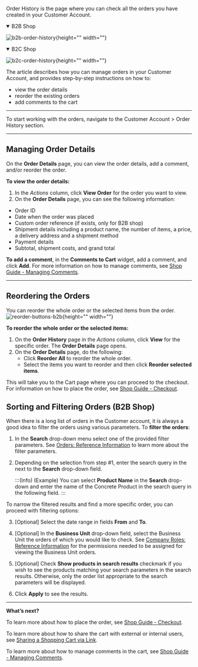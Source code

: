Order History is the page where you can check all the orders you have created in your Customer Account.
<details open>
<summary>B2B Shop</summary>

![b2b-order-history](https://spryker.s3.eu-central-1.amazonaws.com/docs/User+Guides/Shop+User+Guides/Customer+Account/Order+History/b2b-order-history.png){height="" width=""}
</details>


<details open>
<summary>B2C Shop</summary>

![b2c-order-history](https://spryker.s3.eu-central-1.amazonaws.com/docs/User+Guides/Shop+User+Guides/Customer+Account/Order+History/b2c-order-history.png){height="" width=""}
</details>

The article describes how you can manage orders in your Customer Account, and provides step-by-step instructions on how to:

* view the order details
* reorder the existing orders
* add comments to the cart
***
To start working with the orders, navigate to the Customer Account > Order History section.
***

## Managing Order Details

On the **Order Details** page, you can view the order details, add a comment, and/or reorder the order.

**To view the order details:**

1. In the *Actions* column, click **View Order** for the order you want to view.
2. On the **Order Details** page, you can see the following information:

* Order ID
* Date when the order was placed
* Custom order reference (if exists, only for B2B shop)
* Shipment details including a product name, the number of items, a price, a delivery address and a shipment method
* Payment details
* Subtotal, shipment costs, and grand total

**To add a comment**, in the **Comments to Cart** widget, add a comment, and click **Add**. For more information on how to manage comments, see [Shop Guide - Managing Comments](https://documentation.spryker.com/docs/managing-comments-shop-guide).
***
## Reordering the Orders
You can reorder the whole order or the selected items from the order.
![reorder-buttons-b2b](https://spryker.s3.eu-central-1.amazonaws.com/docs/User+Guides/Shop+User+Guides/Customer+Account/Order+History/reorder-buttons-b2b.png){height="" width=""}

**To reorder the whole order or the selected items:**

1. On the **Order History** page in the *Actions* column, click **View** for the specific order. The **Order Details** page opens.
2. On the **Order Details** page, do the following:
    * Click **Reorder All** to reorder the whole order.
    * Select the items you want to reorder and then click **Reorder selected items**. 

This will take you to the Cart page where you can proceed to the checkout. For information on how to place the order, see [Shop Guide - Checkout](https://documentation.spryker.com/docs/checkout-shop-guide-201911).

## Sorting and Filtering Orders (B2B Shop)
When there is a long list of orders in the Customer account, it is always a good idea to filter the orders using various parameters. To **filter the orders**:

1. In the **Search** drop-down menu select one of the provided filter parameters. See [Orders: Reference Information](https://documentation.spryker.com/docs/orders-reference-information) to learn more about the filter parameters.

2. Depending on the selection from step #1, enter the search query in the next to the **Search** drop-down field.

    :::(Info) (Example)
    You can select **Product Name** in the **Search** drop-down and enter the name of the Concrete Product in the search query in the following field.
:::

To narrow the filtered results and find a more specific order, you can proceed with filtering options:

3. [Optional] Select the date range in fields **From** and **To**.

4. [Optional] In the **Business Unit** drop-down field, select the Business Unit the orders of which you would like to check. See [Company Roles: Reference Information](https://documentation.spryker.com/docs/company-roles-reference-information) for the permissions needed to be assigned for viewing the Business Unit orders.

5. [Optional] Check **Show products in search results** checkmark if you wish to see the products matching your search parameters in the search results. Otherwise, only the order list appropriate to the search parameters will be displayed.

6. Click **Apply** to see the results.
***

**What’s next?**

To learn more about how to place the order, see [Shop Guide - Checkout](https://documentation.spryker.com/docs/checkout-shop-guide-201911).

To learn more about how to share the cart with external or internal users, see [Sharing a Shopping Cart via Link](https://documentation.spryker.com/docs/shop-guide-managing-shopping-carts#sharing-a-shopping-cart-via-link).

To learn more about how to manage comments in the cart, see [Shop Guide - Managing Comments](https://documentation.spryker.com/docs/managing-comments-shop-guide).
